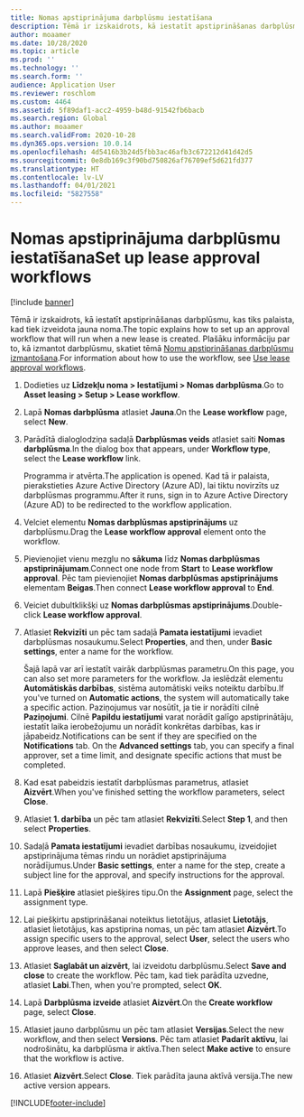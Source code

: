 ```yaml
---
title: Nomas apstiprinājuma darbplūsmu iestatīšana
description: Tēmā ir izskaidrots, kā iestatīt apstiprināšanas darbplūsmu, kas tiks palaista, kad tiek izveidota jauna noma.
author: moaamer
ms.date: 10/28/2020
ms.topic: article
ms.prod: ''
ms.technology: ''
ms.search.form: ''
audience: Application User
ms.reviewer: roschlom
ms.custom: 4464
ms.assetid: 5f89daf1-acc2-4959-b48d-91542fb6bacb
ms.search.region: Global
ms.author: moaamer
ms.search.validFrom: 2020-10-28
ms.dyn365.ops.version: 10.0.14
ms.openlocfilehash: 4d5416b3b24d5fbb3ac46afb3c672212d41d42d5
ms.sourcegitcommit: 0e8db169c3f90bd750826af76709ef5d621fd377
ms.translationtype: HT
ms.contentlocale: lv-LV
ms.lasthandoff: 04/01/2021
ms.locfileid: "5827558"
---
```

# <a name="set-up-lease-approval-workflows"></a><span data-ttu-id="90464-103">Nomas apstiprinājuma darbplūsmu iestatīšana</span><span class="sxs-lookup"><span data-stu-id="90464-103">Set up lease approval workflows</span></span>

[!include [banner](../includes/banner.md)]

<span data-ttu-id="90464-104">Tēmā ir izskaidrots, kā iestatīt apstiprināšanas darbplūsmu, kas tiks palaista, kad tiek izveidota jauna noma.</span><span class="sxs-lookup"><span data-stu-id="90464-104">The topic explains how to set up an approval workflow that will run when a new lease is created.</span></span> <span data-ttu-id="90464-105">Plašāku informāciju par to, kā izmantot darbplūsmu, skatiet tēmā [Nomu apstiprināšanas darbplūsmu izmantošana](use-create-lease-wrkflw.md).</span><span class="sxs-lookup"><span data-stu-id="90464-105">For information about how to use the workflow, see [Use lease approval workflows](use-create-lease-wrkflw.md).</span></span> 

1. <span data-ttu-id="90464-106">Dodieties uz **Līdzekļu noma \> Iestatījumi \> Nomas darbplūsma**.</span><span class="sxs-lookup"><span data-stu-id="90464-106">Go to **Asset leasing \> Setup \> Lease workflow**.</span></span>
2. <span data-ttu-id="90464-107">Lapā **Nomas darbplūsma** atlasiet **Jauna**.</span><span class="sxs-lookup"><span data-stu-id="90464-107">On the **Lease workflow** page, select **New**.</span></span>
3. <span data-ttu-id="90464-108">Parādītā dialoglodziņa sadaļā **Darbplūsmas veids** atlasiet saiti **Nomas darbplūsma**.</span><span class="sxs-lookup"><span data-stu-id="90464-108">In the dialog box that appears, under **Workflow type**, select the **Lease workflow** link.</span></span>

    <span data-ttu-id="90464-109">Programma ir atvērta.</span><span class="sxs-lookup"><span data-stu-id="90464-109">The application is opened.</span></span> <span data-ttu-id="90464-110">Kad tā ir palaista, pierakstieties Azure Active Directory (Azure AD), lai tiktu novirzīts uz darbplūsmas programmu.</span><span class="sxs-lookup"><span data-stu-id="90464-110">After it runs, sign in to Azure Active Directory (Azure AD) to be redirected to the workflow application.</span></span>

4. <span data-ttu-id="90464-111">Velciet elementu **Nomas darbplūsmas apstiprinājums** uz darbplūsmu.</span><span class="sxs-lookup"><span data-stu-id="90464-111">Drag the **Lease workflow approval** element onto the workflow.</span></span>
5. <span data-ttu-id="90464-112">Pievienojiet vienu mezglu no **sākuma** līdz **Nomas darbplūsmas apstiprinājumam**.</span><span class="sxs-lookup"><span data-stu-id="90464-112">Connect one node from **Start** to **Lease workflow approval**.</span></span> <span data-ttu-id="90464-113">Pēc tam pievienojiet **Nomas darbplūsmas apstiprinājums** elementam **Beigas**.</span><span class="sxs-lookup"><span data-stu-id="90464-113">Then connect **Lease workflow approval** to **End**.</span></span>
6. <span data-ttu-id="90464-114">Veiciet dubultklikšķi uz **Nomas darbplūsmas apstiprinājums**.</span><span class="sxs-lookup"><span data-stu-id="90464-114">Double-click **Lease workflow approval**.</span></span>
7. <span data-ttu-id="90464-115">Atlasiet **Rekvizīti** un pēc tam sadaļā **Pamata iestatījumi** ievadiet darbplūsmas nosaukumu.</span><span class="sxs-lookup"><span data-stu-id="90464-115">Select **Properties**, and then, under **Basic settings**, enter a name for the workflow.</span></span>

    <span data-ttu-id="90464-116">Šajā lapā var arī iestatīt vairāk darbplūsmas parametru.</span><span class="sxs-lookup"><span data-stu-id="90464-116">On this page, you can also set more parameters for the workflow.</span></span> <span data-ttu-id="90464-117">Ja ieslēdzāt elementu **Automātiskās darbības**, sistēma automātiski veiks noteiktu darbību.</span><span class="sxs-lookup"><span data-stu-id="90464-117">If you've turned on **Automatic actions**, the system will automatically take a specific action.</span></span> <span data-ttu-id="90464-118">Paziņojumus var nosūtīt, ja tie ir norādīti cilnē **Paziņojumi**. Cilnē **Papildu iestatījumi** varat norādīt galīgo apstiprinātāju, iestatīt laika ierobežojumu un norādīt konkrētas darbības, kas ir jāpabeidz.</span><span class="sxs-lookup"><span data-stu-id="90464-118">Notifications can be sent if they are specified on the **Notifications** tab. On the **Advanced settings** tab, you can specify a final approver, set a time limit, and designate specific actions that must be completed.</span></span>

8. <span data-ttu-id="90464-119">Kad esat pabeidzis iestatīt darbplūsmas parametrus, atlasiet **Aizvērt**.</span><span class="sxs-lookup"><span data-stu-id="90464-119">When you've finished setting the workflow parameters, select **Close**.</span></span>
9. <span data-ttu-id="90464-120">Atlasiet **1. darbība** un pēc tam atlasiet **Rekvizīti**.</span><span class="sxs-lookup"><span data-stu-id="90464-120">Select **Step 1**, and then select **Properties**.</span></span>
10. <span data-ttu-id="90464-121">Sadaļā **Pamata iestatījumi** ievadiet darbības nosaukumu, izveidojiet apstiprinājuma tēmas rindu un norādiet apstiprinājuma norādījumus.</span><span class="sxs-lookup"><span data-stu-id="90464-121">Under **Basic settings**, enter a name for the step, create a subject line for the approval, and specify instructions for the approval.</span></span>
11. <span data-ttu-id="90464-122">Lapā **Piešķire** atlasiet piešķires tipu.</span><span class="sxs-lookup"><span data-stu-id="90464-122">On the **Assignment** page, select the assignment type.</span></span>
12. <span data-ttu-id="90464-123">Lai piešķirtu apstiprināšanai noteiktus lietotājus, atlasiet **Lietotājs**, atlasiet lietotājus, kas apstiprina nomas, un pēc tam atlasiet **Aizvērt**.</span><span class="sxs-lookup"><span data-stu-id="90464-123">To assign specific users to the approval, select **User**, select the users who approve leases, and then select **Close**.</span></span>
13. <span data-ttu-id="90464-124">Atlasiet **Saglabāt un aizvērt**, lai izveidotu darbplūsmu.</span><span class="sxs-lookup"><span data-stu-id="90464-124">Select **Save and close** to create the workflow.</span></span> <span data-ttu-id="90464-125">Pēc tam, kad tiek parādīta uzvedne, atlasiet **Labi**.</span><span class="sxs-lookup"><span data-stu-id="90464-125">Then, when you're prompted, select **OK**.</span></span>
14. <span data-ttu-id="90464-126">Lapā **Darbplūsma izveide** atlasiet **Aizvērt**.</span><span class="sxs-lookup"><span data-stu-id="90464-126">On the **Create workflow** page, select **Close**.</span></span>
14. <span data-ttu-id="90464-127">Atlasiet jauno darbplūsmu un pēc tam atlasiet **Versijas**.</span><span class="sxs-lookup"><span data-stu-id="90464-127">Select the new workflow, and then select **Versions**.</span></span> <span data-ttu-id="90464-128">Pēc tam atlasiet **Padarīt aktīvu**, lai nodrošinātu, ka darbplūsma ir aktīva.</span><span class="sxs-lookup"><span data-stu-id="90464-128">Then select **Make active** to ensure that the workflow is active.</span></span>
15. <span data-ttu-id="90464-129">Atlasiet **Aizvērt**.</span><span class="sxs-lookup"><span data-stu-id="90464-129">Select **Close**.</span></span> <span data-ttu-id="90464-130">Tiek parādīta jauna aktīvā versija.</span><span class="sxs-lookup"><span data-stu-id="90464-130">The new active version appears.</span></span>


[!INCLUDE[footer-include](../../includes/footer-banner.md)]